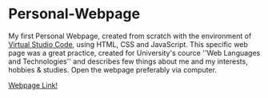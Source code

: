 # Personal-Webpage
My first Personal Webpage, created from scratch with the environment of [Virtual Studio Code](https://code.visualstudio.com), using HTML, CSS and JavaScript. This specific web page was a great practice, created for University's cource ''Web Languages and Technologies'' and describes few things about me and my interests, hobbies & studies. Open the webpage preferably via computer.

[Webpage Link!](https://users.it.teithe.gr/~iee2019119/alexoiikHomepage.html)
